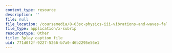 ```yaml
---
content_type: resource
description: ''
file: null
file_location: /coursemedia/8-03sc-physics-iii-vibrations-and-waves-fall-2016/771d0f2f92275266b7a046b2295e56e1_1JeBWHzrRD4.vtt
file_type: application/x-subrip
resourcetype: Other
title: 3play caption file
uid: 771d0f2f-9227-5266-b7a0-46b2295e56e1
---
```

